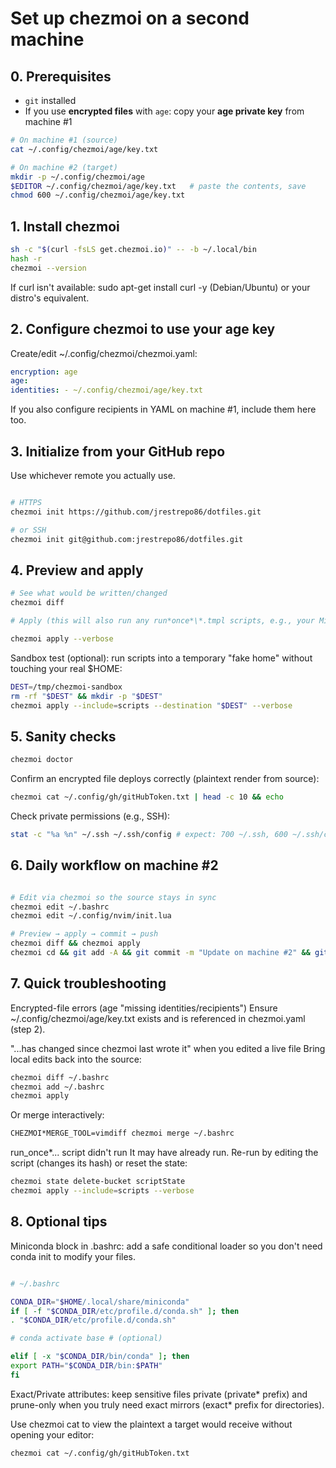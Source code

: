 # Set up **chezmoi** on a second machine

## 0. Prerequisites

- `git` installed
- If you use **encrypted files** with `age`: copy your **age private key** from machine #1

```bash
# On machine #1 (source)
cat ~/.config/chezmoi/age/key.txt
```

```bash
# On machine #2 (target)
mkdir -p ~/.config/chezmoi/age
$EDITOR ~/.config/chezmoi/age/key.txt   # paste the contents, save
chmod 600 ~/.config/chezmoi/age/key.txt
```

## 1. Install chezmoi

```bash
sh -c "$(curl -fsLS get.chezmoi.io)" -- -b ~/.local/bin
hash -r
chezmoi --version
```

If curl isn't available: sudo apt-get install curl -y (Debian/Ubuntu) or your distro's equivalent.

## 2. Configure chezmoi to use your age key

Create/edit ~/.config/chezmoi/chezmoi.yaml:

```yaml
encryption: age
age:
identities: - ~/.config/chezmoi/age/key.txt
```

If you also configure recipients in YAML on machine #1, include them here too.

## 3. Initialize from your GitHub repo

Use whichever remote you actually use.

```bash

# HTTPS
chezmoi init https://github.com/jrestrepo86/dotfiles.git

# or SSH
chezmoi init git@github.com:jrestrepo86/dotfiles.git
```

## 4. Preview and apply

```bash
# See what would be written/changed
chezmoi diff

# Apply (this will also run any run*once*\*.tmpl scripts, e.g., your Miniconda installer)

chezmoi apply --verbose
```

Sandbox test (optional): run scripts into a temporary "fake home" without touching your real $HOME:

```bash
DEST=/tmp/chezmoi-sandbox
rm -rf "$DEST" && mkdir -p "$DEST"
chezmoi apply --include=scripts --destination "$DEST" --verbose
```

## 5. Sanity checks

```bash
chezmoi doctor
```

Confirm an encrypted file deploys correctly (plaintext render from source):

```bash
chezmoi cat ~/.config/gh/gitHubToken.txt | head -c 10 && echo
```

Check private permissions (e.g., SSH):

```bash
stat -c "%a %n" ~/.ssh ~/.ssh/config # expect: 700 ~/.ssh, 600 ~/.ssh/config
```

## 6. Daily workflow on machine #2

```bash

# Edit via chezmoi so the source stays in sync
chezmoi edit ~/.bashrc
chezmoi edit ~/.config/nvim/init.lua

# Preview → apply → commit → push
chezmoi diff && chezmoi apply
chezmoi cd && git add -A && git commit -m "Update on machine #2" && git push
```

## 7. Quick troubleshooting

Encrypted-file errors (age "missing identities/recipients")
Ensure ~/.config/chezmoi/age/key.txt exists and is referenced in chezmoi.yaml (step 2).

"...has changed since chezmoi last wrote it" when you edited a live file
Bring local edits back into the source:

```bash
chezmoi diff ~/.bashrc
chezmoi add ~/.bashrc
chezmoi apply
```

Or merge interactively:

```bash
CHEZMOI*MERGE_TOOL=vimdiff chezmoi merge ~/.bashrc
```

run_once\*... script didn't run
It may have already run. Re-run by editing the script (changes its hash) or reset the state:

```bash
chezmoi state delete-bucket scriptState
chezmoi apply --include=scripts --verbose
```

## 8. Optional tips

Miniconda block in .bashrc: add a safe conditional loader so you don't need conda init to modify your files.

```bash

# ~/.bashrc

CONDA_DIR="$HOME/.local/share/miniconda"
if [ -f "$CONDA_DIR/etc/profile.d/conda.sh" ]; then
. "$CONDA_DIR/etc/profile.d/conda.sh"

# conda activate base # (optional)

elif [ -x "$CONDA_DIR/bin/conda" ]; then
export PATH="$CONDA_DIR/bin:$PATH"
fi
```

Exact/Private attributes: keep sensitive files private (private* prefix) and prune-only when you truly need exact mirrors (exact* prefix for directories).

Use chezmoi cat to view the plaintext a target would receive without opening your editor:

```bash
chezmoi cat ~/.config/gh/gitHubToken.txt
```

